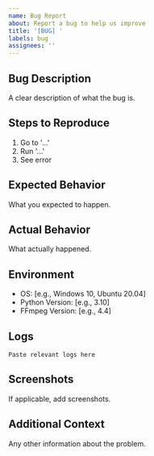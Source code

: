 ```yaml
---
name: Bug Report
about: Report a bug to help us improve
title: '[BUG] '
labels: bug
assignees: ''
---
```


## Bug Description
A clear description of what the bug is.

## Steps to Reproduce
1. Go to '...'
2. Run '...'
3. See error

## Expected Behavior
What you expected to happen.

## Actual Behavior
What actually happened.

## Environment
- OS: [e.g., Windows 10, Ubuntu 20.04]
- Python Version: [e.g., 3.10]
- FFmpeg Version: [e.g., 4.4]

## Logs
```
Paste relevant logs here
```

## Screenshots
If applicable, add screenshots.

## Additional Context
Any other information about the problem.
